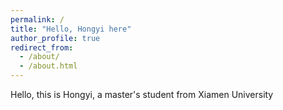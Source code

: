 ```yaml
---
permalink: /
title: "Hello, Hongyi here"
author_profile: true
redirect_from: 
  - /about/
  - /about.html
---
```


Hello, this is Hongyi, a master's student from Xiamen University
